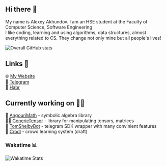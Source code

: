 ## Hi there 👋
My name is Alexey Akhundov. I am an HSE student at the Faculty of Computer Science, Software Engineering  
I like coding, learning and using algorithms, data structures, almost everything related to CS. They change not only mine but all people's lives!

![Overall GitHub stats](https://github-readme-stats.vercel.app/api?username=theseems&show_icons=true&hide_title=true&theme=dark)


## Links 🔗
🌐 [My Website](https://theseems.ru)  
📱 [Telegram](https://theseems.ru)  
📝 [Habr](https://habr.com/ru/users/theseems)  

## Currently working on 👨‍💻
🔣 [AngouriMath](https://github.com/asc-community/AngouriMath) - symbolic algebra library  
👩‍💻 [GenericTensor](https://github.com/asc-community/GenericTensor) - library for manipulating tensors, matrices  
🤖 [TomShelbyBot](https://github.com/TomShelbyBot/TomShelbyBot) - telegram SDK wrapper with many convinient features  
📙 [Crodl](https://github.com/Crodl/Crodl-backend) - crowd learning system (draft)

### Wakatime 📊  
![Wakatime Stats](https://github-readme-stats.vercel.app/api/wakatime?username=@theseems&theme=dark)
